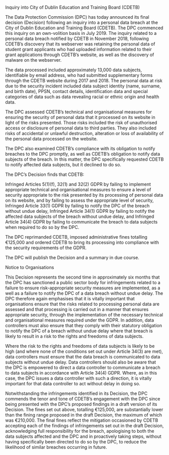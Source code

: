 Inquiry into City of Dublin Education and Training Board (CDETB)

The Data Protection Commission (DPC) has today announced its final decision (Decision) following an inquiry into a personal data breach at the City of Dublin Education and Training Board (CDETB). The DPC commenced this inquiry on an own-volition basis in July 2019. The inquiry related to a personal data breach notified by CDETB in November 2018, following CDETB’s discovery that its webserver was retaining the personal data of student grant applicants who had uploaded information related to their grant applications through CDETB’s website, as well as the discovery of malware on the webserver.

The data processed included approximately 13,000 data subjects, identifiable by email address, who had submitted supplementary forms through the CDETB website during 2017 and 2018. The personal data at risk due to the security incident included data subject identity (name, surname, and birth date), PPSN, contact details, identification data and special categories of data such as data revealing racial or ethnic origin and health data.

The DPC assessed CDETB’s technical and organisational measures for ensuring the security of personal data that it processed on its website in light of the risks presented. Those risks included the risk of unauthorised access or disclosure of personal data to third parties. They also included risks of accidental or unlawful destruction, alteration or loss of availability of the personal data processed on the website.

The DPC also examined CDETB’s compliance with its obligation to notify breaches to the DPC promptly, as well as CDETB’s obligation to notify data subjects of the breach. In this matter, the DPC specifically requested CDETB to notify affected data subjects, but it declined to do so.

The DPC’s Decision finds that CDETB:

Infringed Articles 5(1)(f), 32(1) and 32(2) GDPR by failing to implement appropriate technical and organisational measures to ensure a level of security appropriate to the risk presented by its processing of personal data on its website, and by failing to assess the appropriate level of security, Infringed Article 33(1) GDPR by failing to notify the DPC of the breach without undue delay, Infringed Article 34(1) GDPR by failing to notify the affected data subjects of the breach without undue delay, and Infringed Article 34(4) GDPR by failing to communicate the breach to data subjects when required to do so by the DPC.

The DPC reprimanded CDETB, imposed administrative fines totalling €125,000 and ordered CDETB to bring its processing into compliance with the security requirements of the GDPR.

The DPC will publish the Decision and a summary in due course.

Notice to Organisations

This Decision represents the second time in approximately six months that the DPC has sanctioned a public sector body for infringements related to a failure to ensure risk-appropriate security measures are implemented, as a well as a failure to notify the DPC of a data breach without undue delay. The DPC therefore again emphasises that it is vitally important that organisations ensure that the risks related to processing personal data are assessed and that processing is carried out in a manner that ensures appropriate security, through the implementation of the necessary technical and organisational measures required under the GDPR. In addition, data controllers must also ensure that they comply with their statutory obligation to notify the DPC of a breach without undue delay where that breach is likely to result in a risk to the rights and freedoms of data subjects.

Where the risk to the rights and freedoms of data subjects is likely to be high (and where none of the conditions set out under Article 34(3) are met), data controllers must ensure that the data breach is communicated to data subjects without undue delay. Data controllers should also be aware that the DPC is empowered to direct a data controller to communicate a breach to data subjects in accordance with Article 34(4) GDPR. Where, as in this case, the DPC issues a data controller with such a direction, it is vitally important for that data controller to act without delay in doing so.

Notwithstanding the infringements identified in its Decision, the DPC commends the tenor and tone of CDETB’s engagement with the DPC since being presented with the DPC’s proposed findings in a draft version of its Decision. The fines set out above, totalling €125,000, are substantially lower than the fining range proposed in the draft Decision, the maximum of which was €210,000. The final fines reflect the mitigation occasioned by CDETB accepting each of the findings of infringements set out in the draft Decision, acknowledging full responsibility for the breach, apologising to both the data subjects affected and the DPC and in proactively taking steps, without having specifically been directed to do so by the DPC, to reduce the likelihood of similar breaches occurring in future.
